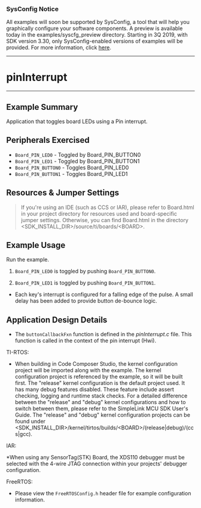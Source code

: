 ### SysConfig Notice

All examples will soon be supported by SysConfig, a tool that will help you graphically configure your software components. A preview is available today in the examples/syscfg_preview directory. Starting in 3Q 2019, with SDK version 3.30, only SysConfig-enabled versions of examples will be provided. For more information, click [here](http://www.ti.com/sysconfignotice).

---
# pinInterrupt

---

## Example Summary

Application that toggles board LEDs using a Pin interrupt.

## Peripherals Exercised

* `Board_PIN_LED0` - Toggled by Board_PIN_BUTTON0
* `Board_PIN_LED1` - Toggled by Board_PIN_BUTTON1
* `Board_PIN_BUTTON0` - Toggles Board_PIN_LED0
* `Board_PIN_BUTTON1` - Toggles Board_PIN_LED1

## Resources & Jumper Settings

> If you're using an IDE (such as CCS or IAR), please refer to Board.html in
your project directory for resources used and board-specific jumper settings.
Otherwise, you can find Board.html in the directory
&lt;SDK_INSTALL_DIR&gt;/source/ti/boards/&lt;BOARD&gt;.


## Example Usage

Run the example.

1. `Board_PIN_LED0` is toggled by pushing `Board_PIN_BUTTON0`.

2. `Board_PIN_LED1` is toggled by pushing `Board_PIN_BUTTON1`.

* Each key's interrupt is configured for a falling edge of the pulse. A small
delay has been added to provide button de-bounce logic.

## Application Design Details

* The `buttonCallbackFxn` function is defined in the *pinInterrupt.c* file.
This function is called in the context of the pin interrupt (Hwi).

TI-RTOS:

* When building in Code Composer Studio, the kernel configuration project will
be imported along with the example. The kernel configuration project is
referenced by the example, so it will be built first. The "release" kernel
configuration is the default project used. It has many debug features disabled.
These feature include assert checking, logging and runtime stack checks. For a
detailed difference between the "release" and "debug" kernel configurations and
how to switch between them, please refer to the SimpleLink MCU SDK User's
Guide. The "release" and "debug" kernel configuration projects can be found
under &lt;SDK_INSTALL_DIR&gt;/kernel/tirtos/builds/&lt;BOARD&gt;/(release|debug)/(ccs|gcc).

IAR:

*When using any SensorTag(STK) Board, the XDS110 debugger must be
selected with the 4-wire JTAG connection within your projects' debugger
configuration.

FreeRTOS:

* Please view the `FreeRTOSConfig.h` header file for example configuration
information.
